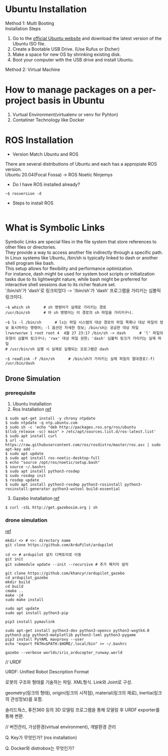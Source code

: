 # Ubuntu Installation
Method 1: Multi Booting</br>
Installation Steps
  1. Go to the [official Ubuntu website](https://ubuntu.com/download) and download the latest version of the Ubuntu ISO file.
  2. Create a Bootable USB Drive. (Use Rufus or Etcher)
  3. Make a space for new OS by shrinking existing disk.
  4. Boot your computer with the USB drive and install Ubuntu.

Method 2: Virtual Machine</br>

# How to manage packages on a per-project basis in Ubuntu
1. Vurtual Environment(virtualenv or venv for Pyhton)
2. Contatiner Technology like Docker


# ROS Installation
- Version Match Ubuntu and ROS

There are several distributions of Ubuntu and each has a appropiate ROS version.</br>
Ubuntu 20.04(Focal Fossa) -> ROS Noetic Ninjemys</br>

- Do I have ROS installed already?
```
~$ rosversion -d
```

- Steps to install ROS
```

```

# What is Symbolic Links
Symbolic Links are special files in the file system that store references to other files or directories.</br>
They provide a way to access another file indirectly through a specific path.</br>
In Linux systems like Ubuntu, /bin/sh is typically linked to dash or another shell program like bash.</br>
This setup allows for flexibility and performance optimization.</br>
For instance, dash might be used for system boot scripts or initialization tasks due to its lightweight nature, while bash might be preferred for interactive shell sessions due to its richer feature set.</br>
'/bin/sh'가 'dash'로 링크되었다 -> '/bin/sh'가 'dash' 프로그램을 가리키는 심볼릭 링크이다.</br>
```
~$ which sh      # sh 명령어가 실제로 가리키는 경로
/usr/bin/sh      # 아 sh 명령어는 이 경로의 sh 파일을 가리키구나.

~$ ls -l /bin/sh      # ls는 파일 시스템의 대상 경로의 파일 목록나 대상 파일의 정보 표시하라는 명령어; -l 옵션은 자세한 정보; /bin/sh는 궁금한 대상 파일
lrwxrwxrwx 1 root root 4  4월 27 23:17 /bin/sh -> dash      # 'l' 파일의 유형이 심볼릭 링크구나; 'rwx' 대상 파일 권한; 'dash' 심볼릭 링크가 가리키는 실제 파일
# /usr/bin/sh 실행 시 실제로 실행되는 프로그램은 dash

~$ readlink -f /bin/sh      # /bin/sh가 가리키는 실제 파일의 절대경로(-f)
/usr/bin/dash
```

## Drone Simulation

### prerequisite
1. Ubuntu Installation
2. Ros Installation
[ref](https://velog.io/@emdydqortkgh/ROS-Noetic-%EC%84%A4%EC%B9%98-Ubuntu-20.04)
```
$ sudo apt-get install -y chrony ntpdate
$ sudo ntpdate -q ntp.ubuntu.com
$ sudo sh -c 'echo "deb http://packages.ros.org/ros/ubuntu $(lsb_release -sc) main" > /etc/apt/sources.list.d/ros-latest.list'
$ sudo apt install curl
$ url -s https://raw.githubusercontent.com/ros/rosdistro/master/ros.asc | sudo apt-key add -
$ sudo apt update
$ sudo apt install ros-noetic-desktop-full
$ echo "source /opt/ros/noetic/setup.bash"
$ source ~/.bashrc
$ sudo apt install python3-rosdep
$ sudo rosdep init
$ rosdep update
$ sudo apt install python3-rosdep python3-rosinstall python3-rosinstall-generator python3-wstool build-essential
```
3. Gazebo Installation
[ref](https://classic.gazebosim.org/tutorials?tut=install_ubuntu)
```
$ curl -sSL http://get.gazebosim.org | sh
```
### drone simulation

[ref](https://mkdrone.tistory.com/2)
```
mkdir <> # <>: directory name
git clone https://github.com/ArduPilot/ardupilot

cd <> # ardupilot 설치 디렉토리로 이동
git init
git submodule update --init --recursive # 추가 패키지 설치

git clone https://github.com/khancyr/ardupilot_gazebo
cd ardupilot_gazebo
mkdir build
cd build
cmake ..
make -j4
sudo make install

sudo apt update
sudo apt install python3-pip

pip3 install pymavlink

sudo apt-get install python3-dev python3-opencv python3-wxgtk4.0 python3-pip python3-matplotlib python3-lxml python3-pygame
pip3 install PyYAML mavproxy --user
echo "export PATH=$PATH:$HOME/.local/bin" >> ~/.bashrc

gazebo --verbose worlds/iris_arducopter_runway.world
```

// URDF

URDF: Unified Robot Description Format

로봇의 구조와 형태를 기술하는 파일. XML형식. Link와 Joint로 구성.

geometry(링크의 형태), origin(링크의 시작점), material(링크의 재료), inertia(링크의 관성정보)를 포함.

솔리드웍스, 퓨전360 등의 3D 모델링 프로그램을 통해 모델링 후 URDF exporter를 통해 변환.

// 버전관리, 가상환경(virtual environment), 개발환경 관리





Q. Key가 무엇인가? (ros installation)

Q. Docker와 distrobox는 무엇인가?
